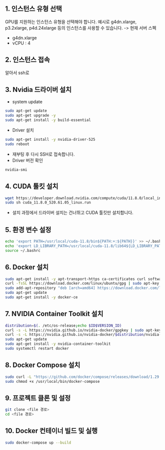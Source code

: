 ## 1. 인스턴스 유형 선택 
GPU를 지원하는 인스턴스 유형을 선택해야 합니다. 
예시로 g4dn.xlarge, p3.2xlarge, p4d.24xlarge 등의 인스턴스를 사용할 수 있습니다.
-> 현재 서버 스펙
- g4dn.xlarge
- vCPU : 4


## 2. 인스턴스 접속
알아서 ssh로

## 3. Nvidia 드라이버 설치
- system update
```bash
sudo apt-get update
sudo apt-get upgrade -y
sudo apt-get install -y build-essential
```

- Driver 설치
```bash
sudo apt-get install -y nvidia-driver-525
sudo reboot
```
- 재부팅 후 다시 SSH로 접속합니다.
- Driver 버전 확인
```bash
nvidia-smi
```
## 4. CUDA 툴킷 설치

```bash
wget https://developer.download.nvidia.com/compute/cuda/11.8.0/local_installers/cuda_11.8.0_520.61.05_linux.run
sudo sh cuda_11.8.0_520.61.05_linux.run
```
- 설치 과정에서 드라이버 설치는 건너뛰고 CUDA 툴킷만 설치합니다.
## 5. 환경 변수 설정
```bash
echo 'export PATH=/usr/local/cuda-11.8/bin${PATH:+:${PATH}}' >> ~/.bashrc
echo 'export LD_LIBRARY_PATH=/usr/local/cuda-11.8/lib64${LD_LIBRARY_PATH:+:${LD_LIBRARY_PATH}}' >> ~/.bashrc
source ~/.bashrc
```
## 6. Docker 설치
```bash
sudo apt-get install -y apt-transport-https ca-certificates curl software-properties-common
curl -fsSL https://download.docker.com/linux/ubuntu/gpg | sudo apt-key add -
sudo add-apt-repository "deb [arch=amd64] https://download.docker.com/linux/ubuntu $(lsb_release -cs) stable"
sudo apt-get update
sudo apt-get install -y docker-ce
```

## 7. NVIDIA Container Toolkit 설치
```bash
distribution=$(. /etc/os-release;echo $ID$VERSION_ID)
curl -s -L https://nvidia.github.io/nvidia-docker/gpgkey | sudo apt-key add -
curl -s -L https://nvidia.github.io/nvidia-docker/$distribution/nvidia-docker.list | sudo tee /etc/apt/sources.list.d/nvidia-docker.list
sudo apt-get update
sudo apt-get install -y nvidia-container-toolkit
sudo systemctl restart docker
```

## 8. Docker Compose 설치
```bash
sudo curl -L "https://github.com/docker/compose/releases/download/1.29.2/docker-compose-$(uname -s)-$(uname -m)" -o /usr/local/bin/docker-compose
sudo chmod +x /usr/local/bin/docker-compose
```

## 9. 프로젝트 클론 및 설정
```bash
git clone <file 경로>
cd <file 경로>
```

## 10. Docker 컨테이너 빌드 및 실행
```bash
sudo docker-compose up --build
```
